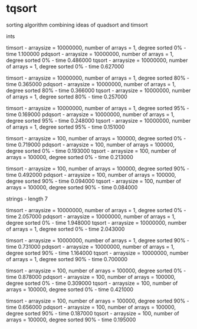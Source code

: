 # tqsort
sorting algorithm combining ideas of quadsort and timsort

ints

timsort - arraysize = 10000000, number of arrays = 1, degree sorted 0% - time 1.100000
pdqsort - arraysize = 10000000, number of arrays = 1, degree sorted 0% - time 0.486000
tqsort - arraysize = 10000000, number of arrays = 1, degree sorted 0% - time 0.627000

timsort - arraysize = 10000000, number of arrays = 1, degree sorted 80% - time 0.365000
pdqsort - arraysize = 10000000, number of arrays = 1, degree sorted 80% - time 0.366000
tqsort - arraysize = 10000000, number of arrays = 1, degree sorted 80% - time 0.257000

timsort - arraysize = 10000000, number of arrays = 1, degree sorted 95% - time 0.169000
pdqsort - arraysize = 10000000, number of arrays = 1, degree sorted 95% - time 0.248000
tqsort - arraysize = 10000000, number of arrays = 1, degree sorted 95% - time 0.151000

timsort - arraysize = 100, number of arrays = 100000, degree sorted 0% - time 0.719000
pdqsort - arraysize = 100, number of arrays = 100000, degree sorted 0% - time 0.193000
tqsort - arraysize = 100, number of arrays = 100000, degree sorted 0% - time 0.213000

timsort - arraysize = 100, number of arrays = 100000, degree sorted 90% - time 0.492000
pdqsort - arraysize = 100, number of arrays = 100000, degree sorted 90% - time 0.094000
tqsort - arraysize = 100, number of arrays = 100000, degree sorted 90% - time 0.084000

strings - length 7

timsort - arraysize = 10000000, number of arrays = 1, degree sorted 0% - time 2.057000
pdqsort - arraysize = 10000000, number of arrays = 1, degree sorted 0% - time 1.948000
tqsort - arraysize = 10000000, number of arrays = 1, degree sorted 0% - time 2.043000

timsort - arraysize = 10000000, number of arrays = 1, degree sorted 90% - time 0.731000
pdqsort - arraysize = 10000000, number of arrays = 1, degree sorted 90% - time 1.164000
tqsort - arraysize = 10000000, number of arrays = 1, degree sorted 90% - time 0.700000

timsort - arraysize = 100, number of arrays = 100000, degree sorted 0% - time 0.878000
pdqsort - arraysize = 100, number of arrays = 100000, degree sorted 0% - time 0.309000
tqsort - arraysize = 100, number of arrays = 100000, degree sorted 0% - time 0.421000

timsort - arraysize = 100, number of arrays = 100000, degree sorted 90% - time 0.656000
pdqsort - arraysize = 100, number of arrays = 100000, degree sorted 90% - time 0.187000
tqsort - arraysize = 100, number of arrays = 100000, degree sorted 90% - time 0.195000
